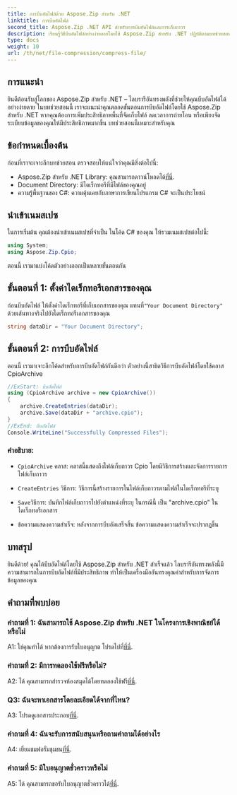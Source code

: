 ```yaml
---
title: การบีบอัดไฟล์ด้วย Aspose.Zip สำหรับ .NET
linktitle: การบีบอัดไฟล์
second_title: Aspose.Zip .NET API สำหรับการบีบอัดไฟล์และการเก็บถาวร
description: เรียนรู้วิธีบีบอัดไฟล์อย่างง่ายดายโดยใช้ Aspose.Zip สำหรับ .NET ปฏิบัติตามบทช่วยสอนทีละขั้นตอนของเราเพื่อการจัดการไฟล์ที่มีประสิทธิภาพ
type: docs
weight: 10
url: /th/net/file-compression/compress-file/
---
```

## การแนะนำ

ยินดีต้อนรับสู่โลกของ Aspose.Zip สำหรับ .NET – ไลบรารีอันทรงพลังที่ช่วยให้คุณบีบอัดไฟล์ได้อย่างง่ายดาย ในบทช่วยสอนนี้ เราจะแนะนำคุณตลอดขั้นตอนการบีบอัดไฟล์โดยใช้ Aspose.Zip สำหรับ .NET หากคุณต้องการเพิ่มประสิทธิภาพพื้นที่จัดเก็บไฟล์ ลดเวลาการถ่ายโอน หรือเพียงจัดระเบียบข้อมูลของคุณให้มีประสิทธิภาพมากขึ้น บทช่วยสอนนี้เหมาะสำหรับคุณ

## ข้อกำหนดเบื้องต้น

ก่อนที่เราจะเจาะลึกบทช่วยสอน ตรวจสอบให้แน่ใจว่าคุณมีสิ่งต่อไปนี้:

-  Aspose.Zip สำหรับ .NET Library: คุณสามารถดาวน์โหลดได้[ที่นี่](https://releases.aspose.com/zip/net/).
- Document Directory: มีไดเร็กทอรีที่มีไฟล์ของคุณอยู่
- ความรู้พื้นฐานของ C#: ความคุ้นเคยกับภาษาการเขียนโปรแกรม C# จะเป็นประโยชน์

## นำเข้าเนมสเปซ

ในการเริ่มต้น คุณต้องนำเข้าเนมสเปซที่จำเป็น ในโค้ด C# ของคุณ ให้รวมเนมสเปซต่อไปนี้:

```csharp
using System;
using Aspose.Zip.Cpio;
```

ตอนนี้ เรามาแบ่งโค้ดตัวอย่างออกเป็นหลายขั้นตอนกัน

## ขั้นตอนที่ 1: ตั้งค่าไดเร็กทอรีเอกสารของคุณ

 ก่อนบีบอัดไฟล์ ให้ตั้งค่าไดเร็กทอรีที่เก็บเอกสารของคุณ แทนที่`"Your Document Directory"` ด้วยเส้นทางจริงไปยังไดเร็กทอรีเอกสารของคุณ

```csharp
string dataDir = "Your Document Directory";
```

## ขั้นตอนที่ 2: การบีบอัดไฟล์

ตอนนี้ เรามาเจาะลึกโค้ดสำหรับการบีบอัดไฟล์กันดีกว่า ตัวอย่างนี้สาธิตวิธีการบีบอัดไฟล์โดยใช้คลาส CpioArchive

```csharp
//ExStart: บีบอัดไฟล์
using (CpioArchive archive = new CpioArchive())
{
    archive.CreateEntries(dataDir);
    archive.Save(dataDir + "archive.cpio");
}
//ExEnd: บีบอัดไฟล์
Console.WriteLine("Successfully Compressed Files");
```

### คำอธิบาย:

- `CpioArchive` คลาส: คลาสนี้แสดงถึงไฟล์เก็บถาวร Cpio โดยมีวิธีการสร้างและจัดการรายการไฟล์เก็บถาวร

- `CreateEntries` วิธีการ: วิธีการนี้สร้างรายการในไฟล์เก็บถาวรตามไฟล์ในไดเร็กทอรีที่ระบุ

- `Save`วิธีการ: บันทึกไฟล์เก็บถาวรไปยังตำแหน่งที่ระบุ ในกรณีนี้ เป็น "archive.cpio" ในไดเร็กทอรีเอกสาร

- ข้อความแสดงความสำเร็จ: หลังจากการบีบอัดเสร็จสิ้น ข้อความแสดงความสำเร็จจะปรากฏขึ้น

## บทสรุป

ยินดีด้วย! คุณได้บีบอัดไฟล์โดยใช้ Aspose.Zip สำหรับ .NET สำเร็จแล้ว ไลบรารีอันทรงพลังนี้มีความสามารถในการบีบอัดไฟล์ที่มีประสิทธิภาพ ทำให้เป็นเครื่องมืออันทรงคุณค่าสำหรับการจัดการข้อมูลของคุณ

## คำถามที่พบบ่อย

### คำถามที่ 1: ฉันสามารถใช้ Aspose.Zip สำหรับ .NET ในโครงการเชิงพาณิชย์ได้หรือไม่

 A1: ใช่คุณทำได้ หากต้องการรับใบอนุญาต โปรดไปที่[ที่นี่](https://purchase.aspose.com/buy).

### คำถามที่ 2: มีการทดลองใช้ฟรีหรือไม่?

 A2: ได้ คุณสามารถสำรวจห้องสมุดได้โดยทดลองใช้ฟรี[ที่นี่](https://releases.aspose.com/).

### Q3: ฉันจะหาเอกสารโดยละเอียดได้จากที่ไหน?

 A3: โปรดดูเอกสารประกอบ[ที่นี่](https://reference.aspose.com/zip/net/).

### คำถามที่ 4: ฉันจะรับการสนับสนุนหรือถามคำถามได้อย่างไร

 A4: เยี่ยมชมฟอรั่มชุมชน[ที่นี่](https://forum.aspose.com/c/zip/37).

### คำถามที่ 5: มีใบอนุญาตชั่วคราวหรือไม่

 A5: ได้ คุณสามารถขอรับใบอนุญาตชั่วคราวได้[ที่นี่](https://purchase.aspose.com/temporary-license/).